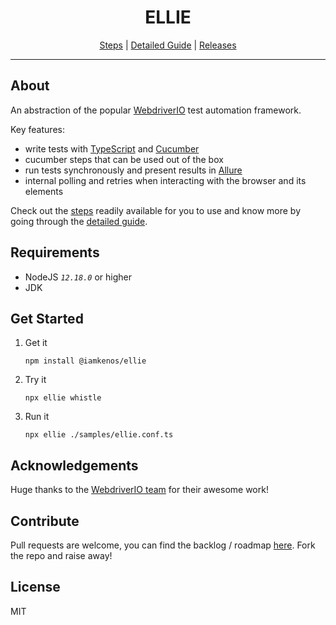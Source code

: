 <h1 align="center">ELLIE</h1>

<p align="center">
  <a href="./docs/SEEDED_STEPS.md">Steps</a> |
  <a href="./docs/DETAILED_GUIDE.md">Detailed Guide</a> |
  <a href="./docs/RELEASES.md">Releases</a>
</p>

---

## About

An abstraction of the popular [WebdriverIO](https://webdriver.io/) test automation framework.

Key features:

- write tests with [TypeScript](https://www.typescriptlang.org/docs/handbook/modules.html) and [Cucumber](https://cucumber.io/docs/guides/overview/)
- cucumber steps that can be used out of the box
- run tests synchronously and present results in [Allure](https://webdriver.io/docs/allure-reporter.html)
- internal polling and retries when interacting with the browser and its elements

Check out the [steps](./docs/SEEDED_STEPS.md) readily available for you to use and know more by going through the [detailed guide](./docs/DETAILED_GUIDE.md).

## Requirements

- NodeJS _`12.18.0`_ or higher
- JDK

## Get Started

1. Get it

   `npm install @iamkenos/ellie`

2. Try it

   `npx ellie whistle`

3. Run it

   `npx ellie ./samples/ellie.conf.ts`

## Acknowledgements

Huge thanks to the [WebdriverIO team](https://github.com/webdriverio/webdriverio/blob/master/AUTHORS.md) for their awesome work!

## Contribute

Pull requests are welcome, you can find the backlog / roadmap [here](https://github.com/iamkenos/ellie/projects/1). Fork the repo and raise away!

## License

MIT
